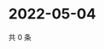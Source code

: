 # 2022-05-04

共 0 条

<!-- BEGIN WEIBO -->
<!-- 最后更新时间 Wed May 04 2022 04:16:53 GMT+0800 (China Standard Time) -->

<!-- END WEIBO -->
